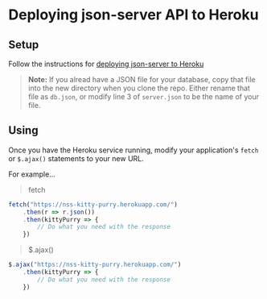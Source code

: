 # Deploying json-server API to Heroku

## Setup

Follow the instructions for [deploying json-server to Heroku](https://github.com/nashville-software-school/json-server-heroku#deploy-to-heroku)

> **Note:** If you alread have a JSON file for your database, copy that file into the new directory when you clone the repo. Either rename that file as `db.json`, or modify line 3 of `server.json` to be the name of your file.

## Using

Once you have the Heroku service running, modify your application's `fetch` or `$.ajax()` statements to your new URL.

For example...

> fetch

```js
fetch("https://nss-kitty-purry.herokuapp.com/")
    .then(r => r.json())
    .then(kittyPurry => {
        // Do what you need with the response
    })
```

> $.ajax()

```js
$.ajax("https://nss-kitty-purry.herokuapp.com/")
    .then(kittyPurry => {
        // Do what you need with the response
    })
```
